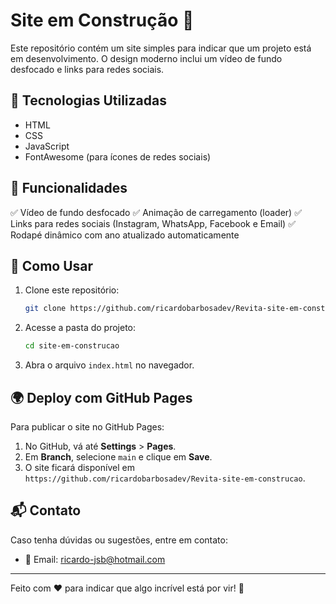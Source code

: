 # Site em Construção 🚧

Este repositório contém um site simples para indicar que um projeto está em desenvolvimento. O design moderno inclui um vídeo de fundo desfocado e links para redes sociais.

## 🔧 Tecnologias Utilizadas

- HTML
- CSS
- JavaScript
- FontAwesome (para ícones de redes sociais)

## 📜 Funcionalidades

✅ Vídeo de fundo desfocado ✅ Animação de carregamento (loader) ✅ Links para redes sociais (Instagram, WhatsApp, Facebook e Email) ✅ Rodapé dinâmico com ano atualizado automaticamente

## 🚀 Como Usar

1. Clone este repositório:
   ```bash
   git clone https://github.com/ricardobarbosadev/Revita-site-em-construcao.git
   ```
2. Acesse a pasta do projeto:
   ```bash
   cd site-em-construcao
   ```
3. Abra o arquivo `index.html` no navegador.

## 🌍 Deploy com GitHub Pages

Para publicar o site no GitHub Pages:

1. No GitHub, vá até **Settings** > **Pages**.
2. Em **Branch**, selecione `main` e clique em **Save**.
3. O site ficará disponível em `https://github.com/ricardobarbosadev/Revita-site-em-construcao`.

## 📬 Contato

Caso tenha dúvidas ou sugestões, entre em contato:

- 📧 Email: [ricardo-jsb@hotmail.com](mailto\:ricardo-jsb@hotmail.com)

---

Feito com ❤️ para indicar que algo incrível está por vir! 🚀

